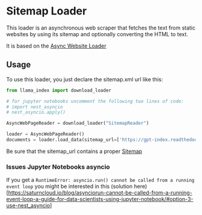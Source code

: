 # Sitemap Loader

This loader is an asynchronous web scraper that fetches the text from static websites by using its sitemap and optionally converting the HTML to text.

It is based on the [Async Website Loader](../async_web/README.md)

## Usage

To use this loader, you just declare the sitemap.xml url like this:

```python
from llama_index import download_loader

# for jupyter notebooks uncomment the following two lines of code:
# import nest_asyncio
# nest_asyncio.apply()

AsyncWebPageReader = download_loader("SitemapReader")

loader = AsyncWebPageReader()
documents = loader.load_data(sitemap_url=['https://gpt-index.readthedocs.io/sitemap.xml'])
```

Be sure that the sitemap_url contains a proper [Sitemap](https://www.sitemaps.org/protocol.html)

### Issues Jupyter Notebooks asyncio

If you get a `RuntimeError: asyncio.run() cannot be called from a running event loop` you might be interested in this (solution here)[https://saturncloud.io/blog/asynciorun-cannot-be-called-from-a-running-event-loop-a-guide-for-data-scientists-using-jupyter-notebook/#option-3-use-nest_asyncio]
